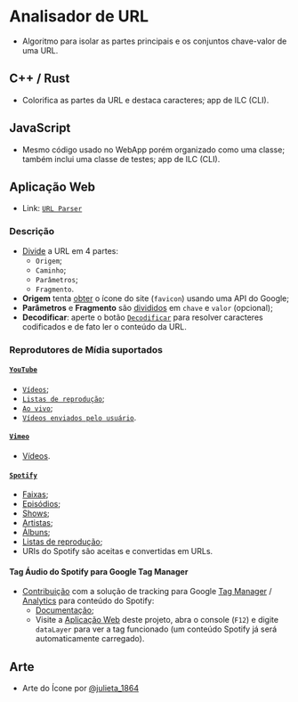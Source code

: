 # Analisador de URL

- Algoritmo para isolar as partes principais e os conjuntos chave-valor de uma URL.

## C++ / Rust

- Colorifica as partes da URL e destaca caracteres; app de ILC (CLI).

## JavaScript

- Mesmo código usado no WebApp porém organizado como uma classe; também inclui uma classe de testes; app de ILC (CLI).

## Aplicação Web 

- Link: [`URL Parser`](https://tomasfn87.github.io/url-parser?utm_source=github&utm_medium=readme-br)

### Descrição

- [Divide](https://github.com/tomasfn87/url-parser/blob/main/index.html#L61) a URL em 4 partes:
  - `Origem`;
  - `Caminho`;
  - `Parâmetros`;
  - `Fragmento`.
- **Origem** tenta [obter](https://github.com/tomasfn87/url-parser/blob/main/index.html#L245) o ícone do site (`favicon`) usando uma API do Google;
- **Parâmetros** e **Fragmento** são [divididos](https://github.com/tomasfn87/url-parser/blob/main/index.html#L25) em `chave` e `valor` (opcional);
- **Decodificar**: aperte o botão [`Decodificar`](https://github.com/tomasfn87/url-parser/blob/main/index.html#L188) para resolver caracteres codificados e de fato ler o conteúdo da URL.

### Reprodutores de Mídia suportados

#### [`YouTube`](https://www.youtube.com)

- [`Vídeos`](https://github.com/tomasfn87/url-parser/blob/main/index.html#L375);
- [`Listas de reprodução`](https://github.com/tomasfn87/url-parser/blob/main/index.html#L342);
- [`Ao vivo`](https://github.com/tomasfn87/url-parser/blob/main/index.html#L416);
- [`Vídeos enviados pelo usuário`](https://github.com/tomasfn87/url-parser/blob/main/index.html#L442).

#### [`Vimeo`](https://www.vimeo.com)

- [Vídeos](https://github.com/tomasfn87/url-parser/blob/main/index.html#L475).

#### [`Spotify`](https://www.spotify.com)

- [Faixas](https://github.com/tomasfn87/url-parser/blob/main/index.html#L496);
- [Episódios](https://github.com/tomasfn87/url-parser/blob/main/index.html#L496);
- [Shows](https://github.com/tomasfn87/url-parser/blob/main/index.html#L496);
- [Artistas](https://github.com/tomasfn87/url-parser/blob/main/index.html#L496);
- [Álbuns](https://github.com/tomasfn87/url-parser/blob/main/index.html#L496);
- [Listas de reprodução](https://github.com/tomasfn87/url-parser/blob/main/index.html#L496);
- URIs do Spotify são aceitas e convertidas em URLs.

#### Tag Áudio do Spotify para Google Tag Manager

- [Contribuição](https://community.spotify.com/t5/Spotify-for-Developers/Spotify-iFrame-tracking-via-GTM-Any-code/m-p/6945950) com a solução de tracking para Google [Tag Manager](https://tagmanager.google.com) / [Analytics](https://analytics.google.com) para conteúdo do Spotify:
  - [Documentação](https://github.com/tomasfn87/url-parser/blob/main/gtm/spotify-audio.json.pt-br.md);
  - Visite a [Aplicação Web](https://tomasfn87.github.io/url-parser?spotifycontent=artist:1nJvji2KIlWSseXRSlNYsC&utm_source=github&utm_medium=readme-br) deste projeto, abra o console (`F12`) e digite `dataLayer` para ver a tag funcionado (um conteúdo Spotify já será automaticamente carregado).

## Arte

- Arte do Ícone por [@julieta_1864](https://instagram.com/julieta_1864)
